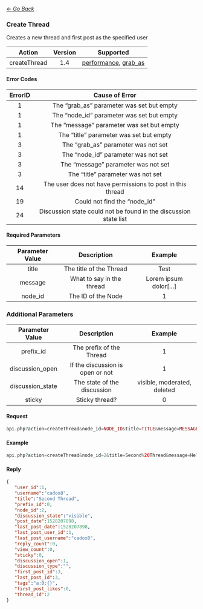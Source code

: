 *[<- Go Back](../rest-api.md)*

### Create Thread
Creates a new thread and first post as the specified user

| Action | Version | Supported |
| :-: | :-: | :-: |
| createThread | 1.4 | <a href="#per">performance</a>, <a href="#grab">grab_as</a> |


#### Error Codes

| ErrorID | Cause of Error |
| :-: | :-: |
| 1 | The “grab_as” parameter was set but empty |
| 1 | The “node_id” parameter was set but empty |
| 1 | The “message” parameter was set but empty |
| 1 | The “title” parameter was set but empty |
| 3 | The “grab_as” parameter was not set |
| 3 | The “node_id” parameter was not set |
| 3 | The “message” parameter was not set |
| 3 | The “title” parameter was not set |
| 14 | The user does not have permissions to post in this thread |
| 19 | Could not find the “node_id” |
| 24 | Discussion state could not be found in the discussion state list |

#### Required Parameters

| Parameter Value | Description | Example |
| :-: | :-: | :-: |
| title | The title of the Thread | Test |
| message | What to say in the thread | Lorem ipsum dolor[...] |
| node_id | The ID of the Node | 1 |

### Additional Parameters

| Parameter Value | Description | Example |
| :-: | :-: | :-: |
| prefix_id | The prefix of the Thread | 1 |
| discussion_open | If the discussion is open or not | 1 |
| discussion_state | The state of the discussion | visible, moderated, deleted |
| sticky | Sticky thread? | 0 |

#### Request
```php
api.php?action=createThread&node_id=NODE_ID&title=TITLE&message=MESSAGE&grab_as=USERNAME&hash=API_KEY
```
#### Example
```php
api.php?action=createThread&node_id=2&title=Second%20Thread&message=Hello%20World&grab_as=cadox8&hash=e65ef8da-ca6a-437c-ab8b-4b2e9e86cd10
```
#### Reply
```json
{
   "user_id":1,
   "username":"cadox8",
   "title":"Second Thread",
   "prefix_id":0,
   "node_id":2,
   "discussion_state":"visible",
   "post_date":1528207898,
   "last_post_date":1528207898,
   "last_post_user_id":1,
   "last_post_username":"cadox8",
   "reply_count":0,
   "view_count":0,
   "sticky":0,
   "discussion_open":1,
   "discussion_type":"",
   "first_post_id":3,
   "last_post_id":3,
   "tags":"a:0:{}",
   "first_post_likes":0,
   "thread_id":2
}
```
